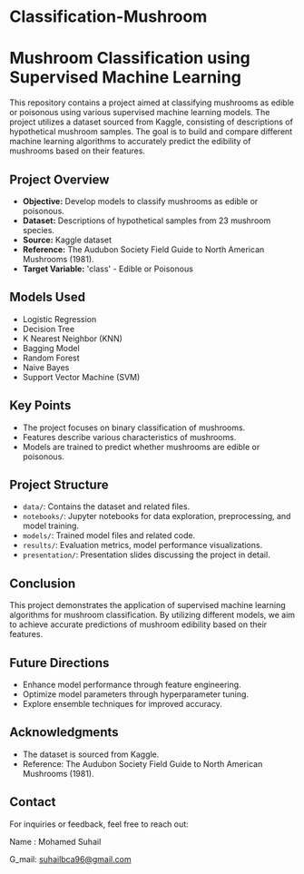 # Classification-Mushroom

# Mushroom Classification using Supervised Machine Learning

This repository contains a project aimed at classifying mushrooms as edible or poisonous using various supervised machine learning models. The project utilizes a dataset sourced from Kaggle, consisting of descriptions of hypothetical mushroom samples. The goal is to build and compare different machine learning algorithms to accurately predict the edibility of mushrooms based on their features.

## Project Overview

- **Objective:** Develop models to classify mushrooms as edible or poisonous.
- **Dataset:** Descriptions of hypothetical samples from 23 mushroom species.
- **Source:** Kaggle dataset
- **Reference:** The Audubon Society Field Guide to North American Mushrooms (1981).
- **Target Variable:** 'class' - Edible or Poisonous

## Models Used

- Logistic Regression
- Decision Tree
- K Nearest Neighbor (KNN)
- Bagging Model
- Random Forest
- Naive Bayes
- Support Vector Machine (SVM)

## Key Points

- The project focuses on binary classification of mushrooms.
- Features describe various characteristics of mushrooms.
- Models are trained to predict whether mushrooms are edible or poisonous.

## Project Structure

- `data/`: Contains the dataset and related files.
- `notebooks/`: Jupyter notebooks for data exploration, preprocessing, and model training.
- `models/`: Trained model files and related code.
- `results/`: Evaluation metrics, model performance visualizations.
- `presentation/`: Presentation slides discussing the project in detail.

## Conclusion

This project demonstrates the application of supervised machine learning algorithms for mushroom classification. By utilizing different models, we aim to achieve accurate predictions of mushroom edibility based on their features.

## Future Directions

- Enhance model performance through feature engineering.
- Optimize model parameters through hyperparameter tuning.
- Explore ensemble techniques for improved accuracy.

## Acknowledgments

- The dataset is sourced from Kaggle.
- Reference: The Audubon Society Field Guide to North American Mushrooms (1981).

## Contact

For inquiries or feedback, feel free to reach out:

Name : Mohamed Suhail

G_mail: suhailbca96@gmail.com
